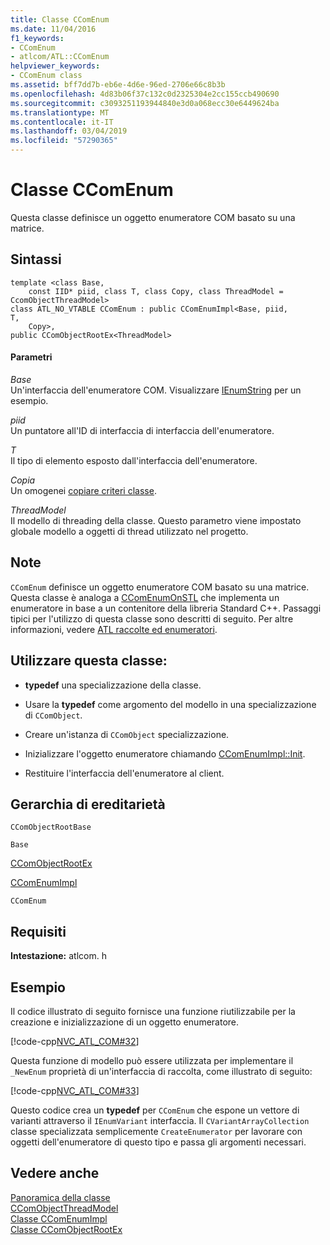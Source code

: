 ```yaml
---
title: Classe CComEnum
ms.date: 11/04/2016
f1_keywords:
- CComEnum
- atlcom/ATL::CComEnum
helpviewer_keywords:
- CComEnum class
ms.assetid: bff7dd7b-eb6e-4d6e-96ed-2706e66c8b3b
ms.openlocfilehash: 4d83b06f37c132c0d2325304e2cc155ccb490690
ms.sourcegitcommit: c3093251193944840e3d0a068ecc30e6449624ba
ms.translationtype: MT
ms.contentlocale: it-IT
ms.lasthandoff: 03/04/2019
ms.locfileid: "57290365"
---
```

# <a name="ccomenum-class"></a>Classe CComEnum

Questa classe definisce un oggetto enumeratore COM basato su una matrice.

## <a name="syntax"></a>Sintassi

```
template <class Base,
    const IID* piid, class T, class Copy, class ThreadModel = CcomObjectThreadModel>
class ATL_NO_VTABLE CComEnum : public CComEnumImpl<Base, piid,
T,
    Copy>,
public CComObjectRootEx<ThreadModel>
```

#### <a name="parameters"></a>Parametri

*Base*<br/>
Un'interfaccia dell'enumeratore COM. Visualizzare [IEnumString](/windows/desktop/api/objidl/nn-objidl-ienumstring) per un esempio.

*piid*<br/>
Un puntatore all'ID di interfaccia di interfaccia dell'enumeratore.

*T*<br/>
Il tipo di elemento esposto dall'interfaccia dell'enumeratore.

*Copia*<br/>
Un omogenei [copiare criteri classe](../../atl/atl-copy-policy-classes.md).

*ThreadModel*<br/>
Il modello di threading della classe. Questo parametro viene impostato globale modello a oggetti di thread utilizzato nel progetto.

## <a name="remarks"></a>Note

`CComEnum` definisce un oggetto enumeratore COM basato su una matrice. Questa classe è analoga a [CComEnumOnSTL](../../atl/reference/ccomenumonstl-class.md) che implementa un enumeratore in base a un contenitore della libreria Standard C++. Passaggi tipici per l'utilizzo di questa classe sono descritti di seguito. Per altre informazioni, vedere [ATL raccolte ed enumeratori](../../atl/atl-collections-and-enumerators.md).

## <a name="to-use-this-class"></a>Utilizzare questa classe:

- **typedef** una specializzazione della classe.

- Usare la **typedef** come argomento del modello in una specializzazione di `CComObject`.

- Creare un'istanza di `CComObject` specializzazione.

- Inizializzare l'oggetto enumeratore chiamando [CComEnumImpl::Init](../../atl/reference/ccomenumimpl-class.md#init).

- Restituire l'interfaccia dell'enumeratore al client.

## <a name="inheritance-hierarchy"></a>Gerarchia di ereditarietà

`CComObjectRootBase`

`Base`

[CComObjectRootEx](../../atl/reference/ccomobjectrootex-class.md)

[CComEnumImpl](../../atl/reference/ccomenumimpl-class.md)

`CComEnum`

## <a name="requirements"></a>Requisiti

**Intestazione:** atlcom. h

## <a name="example"></a>Esempio

Il codice illustrato di seguito fornisce una funzione riutilizzabile per la creazione e inizializzazione di un oggetto enumeratore.

[!code-cpp[NVC_ATL_COM#32](../../atl/codesnippet/cpp/ccomenum-class_1.h)]

Questa funzione di modello può essere utilizzata per implementare il `_NewEnum` proprietà di un'interfaccia di raccolta, come illustrato di seguito:

[!code-cpp[NVC_ATL_COM#33](../../atl/codesnippet/cpp/ccomenum-class_2.h)]

Questo codice crea un **typedef** per `CComEnum` che espone un vettore di varianti attraverso il `IEnumVariant` interfaccia. Il `CVariantArrayCollection` classe specializzata semplicemente `CreateEnumerator` per lavorare con oggetti dell'enumeratore di questo tipo e passa gli argomenti necessari.

## <a name="see-also"></a>Vedere anche

[Panoramica della classe](../../atl/atl-class-overview.md)<br/>
[CComObjectThreadModel](atl-typedefs.md#ccomobjectthreadmodel)<br/>
[Classe CComEnumImpl](../../atl/reference/ccomenumimpl-class.md)<br/>
[Classe CComObjectRootEx](../../atl/reference/ccomobjectrootex-class.md)
